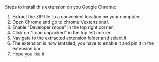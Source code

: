 Steps to install this extension on you Google Chrome:
1. Extract the ZIP file to a convenient location on your computer.
2. Open Chrome and go to chrome://extensions/.
3. Enable "Developer mode" in the top right corner.
4. Click on "Load unpacked" in the top left corner.
5. Navigate to the extracted extension folder and select it.
6. The extension is now isntalled, you have to enable it and pin it in the extension bar
7. Hope you like it

